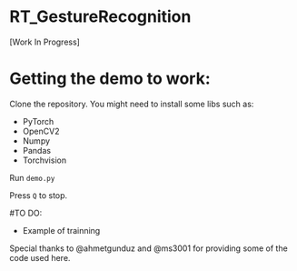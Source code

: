 # RT_GestureRecognition
[Work In Progress]

# Getting the demo to work:

Clone the repository.
You might need to install some libs such as:
  - PyTorch
  - OpenCV2
  - Numpy
  - Pandas 
  - Torchvision
  
Run `demo.py`

Press `Q` to stop.

#TO DO:
- Example of trainning
  
Special thanks to @ahmetgunduz and @ms3001 for providing some of the code used here.
  
  
